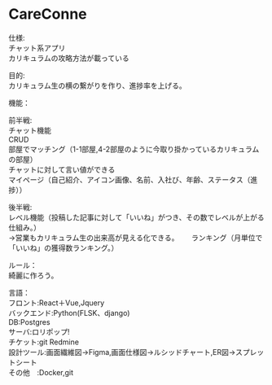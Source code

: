# CareConne

仕様:  
チャット系アプリ  
カリキュラムの攻略方法が載っている  

目的:  
カリキュラム生の横の繋がりを作り、進捗率を上げる。

機能：  

前半戦:  
チャット機能  
CRUD  
部屋でマッチング（1-1部屋,4-2部屋のように今取り掛かっているカリキュラムの部屋）  
チャットに対して言い値ができる  
マイページ（自己紹介、アイコン画像、名前、入社び、年齢、ステータス（進捗））  
  
後半戦:  
レベル機能（投稿した記事に対して「いいね」がつき、その数でレベルが上がる仕組み。）  
→営業もカリキュラム生の出来高が見える化できる。　　
ランキング（月単位で「いいね」の獲得数ランキング。）　　

ルール：  
綺麗に作ろう。　　

言語：  
フロント:React＋Vue,Jquery  
バックエンド:Python(FLSK、django)  
DB:Postgres  
サーバ:ロリポップ!  
チケット:git Redmine  
設計ツール:画面繊維図→Figma,画面仕様図→ルシッドチャート,ER図→スプレットシート  
その他　:Docker,git  




